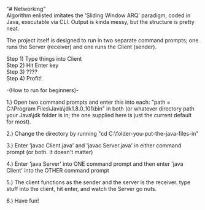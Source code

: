 "# Networking"   
Algorithm enlisted imitates the 'Sliding Window ARQ' paradigm, coded in Java, executable via CLI. Output is kinda messy, but the structure is pretty neat.  
  

The project itself is designed to run in two separate command prompts; one runs the Server (receiver) and one runs the Client (sender).


Step 1) Type things into Client  
Step 2) Hit Enter key  
Step 3) ????  
Step 4) Profit!    


  
-(How to run for beginners)-

1.) Open two command prompts and enter this into each: "path = C:\Program Files\Java\jdk1.8.0_101\bin" in both (or whatever directory path your Java\jdk folder is in; the one supplied here is just the current default for most). 

2.) Change the directory by running "cd C:\folder-you-put-the-java-files-in" 

3.) Enter 'javac Client.java' and 'javac Server.java' in either command prompt (or both. It doesn't matter)

4.) Enter 'java Server' into ONE command prompt and then enter 'java Client' into the OTHER command prompt

5.) The client functions as the sender and the server is the receiver. type stuff into the client, hit enter, and watch the Server go nuts. 

6.) Have fun!
